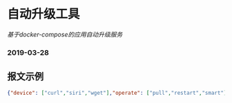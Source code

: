 # 自动升级工具
*基于docker-compose的应用自动升级服务*

### 2019-03-28

## 报文示例
```json
{"device": ["curl","siri","wget"],"operate": ["pull","restart","smart"]}
```

